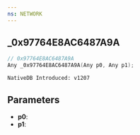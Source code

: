 ```yaml
---
ns: NETWORK
---
```

## _0x97764E8AC6487A9A

```c
// 0x97764E8AC6487A9A
Any _0x97764E8AC6487A9A(Any p0, Any p1);
```

```
NativeDB Introduced: v1207
```

## Parameters
* **p0**:
* **p1**:
